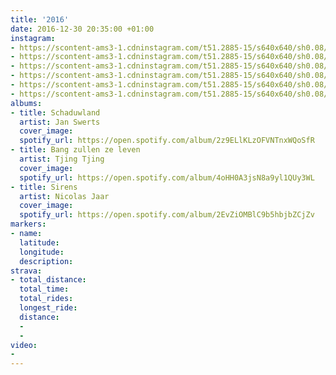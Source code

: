 ```yaml
---
title: '2016'
date: 2016-12-30 20:35:00 +01:00
instagram:
- https://scontent-ams3-1.cdninstagram.com/t51.2885-15/s640x640/sh0.08/e35/c109.0.862.862/12353903_966212586787148_873100444_n.jpg
- https://scontent-ams3-1.cdninstagram.com/t51.2885-15/s640x640/sh0.08/e35/10449057_1577548859233730_495826376_n.jpg
- https://scontent-ams3-1.cdninstagram.com/t51.2885-15/s640x640/sh0.08/e35/c0.135.1080.1080/14099716_1895212307372632_1254521714_n.jpg
- https://scontent-ams3-1.cdninstagram.com/t51.2885-15/s640x640/sh0.08/e35/c0.134.1080.1080/14701269_225202544559206_4892307172819468288_n.jpg
- https://scontent-ams3-1.cdninstagram.com/t51.2885-15/s640x640/sh0.08/e35/15253325_594161470771286_7485988006763954176_n.jpg
- https://scontent-ams3-1.cdninstagram.com/t51.2885-15/s640x640/sh0.08/e35/c0.134.1080.1080/15403351_255647858186756_2486270788567564288_n.jpg
albums:
- title: Schaduwland
  artist: Jan Swerts
  cover_image: 
  spotify_url: https://open.spotify.com/album/2z9ELlKLzOFVNTnxWQoSfR
- title: Bang zullen ze leven
  artist: Tjing Tjing
  cover_image: 
  spotify_url: https://open.spotify.com/album/4oHH0A3jsN8a9yl1QUy3WL
- title: Sirens
  artist: Nicolas Jaar
  cover_image: 
  spotify_url: https://open.spotify.com/album/2EvZiOMBlC9b5hbjbZCjZv
markers:
- name: 
  latitude: 
  longitude: 
  description: 
strava:
- total_distance: 
  total_time: 
  total_rides: 
  longest_ride: 
  distance:
  - 
  - 
video:
- 
---
```


